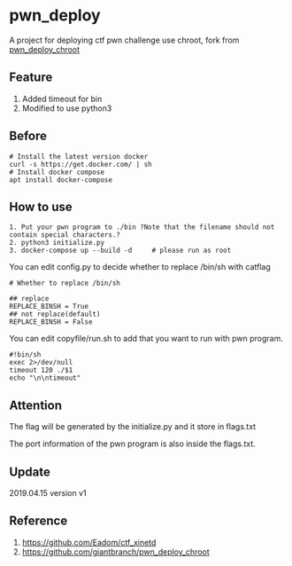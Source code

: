 # pwn_deploy

A project for deploying ctf pwn challenge use chroot, fork from [pwn_deploy_chroot](https://github.com/giantbranch/pwn_deploy_chroot)

## Feature

1. Added timeout for bin
2. Modified to use python3

## Before

```
# Install the latest version docker
curl -s https://get.docker.com/ | sh
# Install docker compose
apt install docker-compose
```

## How to use

```
1. Put your pwn program to ./bin ?Note that the filename should not contain special characters.?
2. python3 initialize.py
3. docker-compose up --build -d     # please run as root
```

You can edit config.py to decide whether to replace /bin/sh with catflag

```
# Whether to replace /bin/sh

## replace
REPLACE_BINSH = True
## not replace(default)
REPLACE_BINSH = False
```

You can edit copyfile/run.sh to add that you want to run with pwn program.

```shell=
#!bin/sh
exec 2>/dev/null
timeout 120 ./$1
echo "\n\ntimeout"
```

## Attention

The flag will be generated by the initialize.py and it store in flags.txt

The port information of the pwn program is also inside the flags.txt.

## Update

2019.04.15 version v1

## Reference

1. https://github.com/Eadom/ctf_xinetd
2. https://github.com/giantbranch/pwn_deploy_chroot

